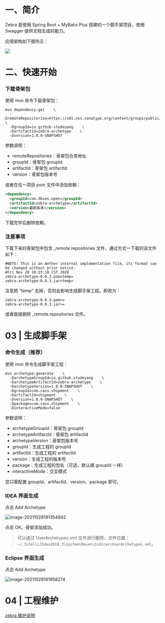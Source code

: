 # 一、简介

Zebra 是使用 Spring Boot + MyBatis Plus 搭建的一个脚手架项目，使用 Swagger 提供文档生成的能力。

应用架构如下图所示：

![](https://technotes.oss-cn-shenzhen.aliyuncs.com/2021/images/image-20201106145911147.png)

# 二、快速开始

### 下载骨架包

使用 mvn 命令下载骨架包：

```shell
mvn dependency:get    \
  -DremoteRepositories=https://s01.oss.sonatype.org/content/groups/public/    \
  -DgroupId=io.github.studeyang    \
  -DartifactId=zebra-archetype    \
  -Dversion=1.0.0-SNAPSHOT
```

参数说明：

- remoteRepositories：骨架包仓库地址
- groupId：骨架包 groupId
- artifactId：骨架包 artifactId
- version：骨架包版本号

或者在任一项目 pom 文件中添加依赖：

```xml
<dependency>
  <groupId>com.dbses.open</groupId>
  <artifactId>zebra-archetype</artifactId>
  <version>最新版本</version>
</dependency>
```

下载完毕后删除依赖。

### 注意事项

下载下来的骨架包中包含 _remote.repositories 文件，通过方式一下载的该文件如下：

```text
#NOTE: This is an Aether internal implementation file, its format can be changed without prior notice.
#Fri Nov 20 10:23:18 CST 2020
zebra-archetype-0.0.3.pom>temp=
zebra-archetype-0.0.3.jar>temp=
```

注意把 "temp" 去掉，否则会影响生成脚手架工程。即改为：

```text
zebra-archetype-0.0.3.pom>=
zebra-archetype-0.0.3.jar>=
```

或者直接删除 _remote.repositories 文件。

# 03 | 生成脚手架

### 命令生成（推荐）

使用 mvn 命令生成脚手架工程：

```shell
mvn archetype:generate    \
  -DarchetypeGroupId=io.github.studeyang    \
  -DarchetypeArtifactId=zebra-archetype    \
  -DarchetypeVersion=1.0.0-SNAPSHOT    \
  -DgroupId=com.cass.shipment    \
  -DartifactId=shipment    \
  -Dversion=1.0.0-SNAPSHOT    \
  -Dpackage=com.cass.shipment    \
  -DinteractiveMode=false
```

参数说明：

- archetypeGroupId：骨架包 groupId
- archetypeArtifactId：骨架包 artifactId
- archetypeVersion：骨架包版本号
- groupId：生成工程的 groupId
- artifactId：生成工程的 artifactId
- version：生成工程的版本号
- package：生成工程的包名（可选，默认跟 groupId 一样）
- interactiveMode：交互模式

您只需配置 groupId、artifactId、version、package 即可。

### IDEA 界面生成

点击 Add Archetype

![image-20211028191354942](https://gitee.com/yanglu_u/ImgRepository/raw/master/image-20211028191354942.png)

点击 OK，骨架添加成功。

> 可以通过 UserArchetypes.xml 文件进行删除，文件位置：`~/.IntelliJIdea2019.3\system\Maven\Indices\UserArchetypes.xml`。

### Eclipse 界面生成

点击 Add Archetype

![image-20211028191958274](https://gitee.com/yanglu_u/ImgRepository/raw/master/image-20211028191958274.png)

# 04 | 工程维护

[zebra 维护说明](docs/zebra%20维护说明.md)



